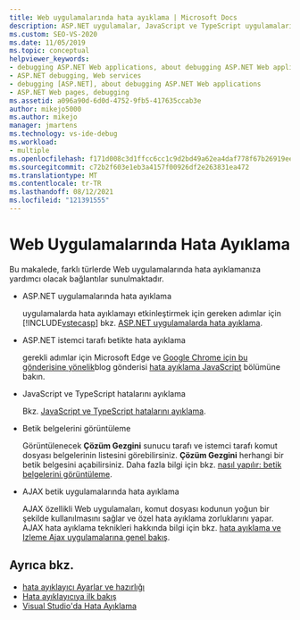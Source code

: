 ```yaml
---
title: Web uygulamalarında hata ayıklama | Microsoft Docs
description: ASP.NET uygulamalar, JavaScript ve TypeScript uygulamaları veya AJAX betik uygulamaları gibi farklı türlerde web uygulamalarında hata ayıklamanıza yardımcı olacak bağlantılar bulabilirsiniz.
ms.custom: SEO-VS-2020
ms.date: 11/05/2019
ms.topic: conceptual
helpviewer_keywords:
- debugging ASP.NET Web applications, about debugging ASP.NET Web applications
- ASP.NET debugging, Web services
- debugging [ASP.NET], about debugging ASP.NET Web applications
- ASP.NET Web pages, debugging
ms.assetid: a096a90d-6d0d-4752-9fb5-417635ccab3e
author: mikejo5000
ms.author: mikejo
manager: jmartens
ms.technology: vs-ide-debug
ms.workload:
- multiple
ms.openlocfilehash: f171d008c3d1ffcc6cc1c9d2bd49a62ea4daf778f67b26919ee42599dafeb40e
ms.sourcegitcommit: c72b2f603e1eb3a4157f00926df2e263831ea472
ms.translationtype: MT
ms.contentlocale: tr-TR
ms.lasthandoff: 08/12/2021
ms.locfileid: "121391555"
---
```

# <a name="debugging-web-applications"></a>Web Uygulamalarında Hata Ayıklama

Bu makalede, farklı türlerde Web uygulamalarında hata ayıklamanıza yardımcı olacak bağlantılar sunulmaktadır.

- ASP.NET uygulamalarında hata ayıklama

  uygulamalarda hata ayıklamayı etkinleştirmek için gereken adımlar için [!INCLUDE[vstecasp](../code-quality/includes/vstecasp_md.md)] bkz. [ASP.NET uygulamalarda hata ayıklama](how-to-enable-debugging-for-aspnet-applications.md).

- ASP.NET istemci tarafı betikte hata ayıklama

  gerekli adımlar için Microsoft Edge ve [Google Chrome için bu gönderisine yönelik](https://devblogs.microsoft.com/aspnet/client-side-debugging-of-asp-net-projects-in-google-chrome)blog gönderisi [hata ayıklama JavaScript](https://devblogs.microsoft.com/visualstudio/debug-javascript-in-microsoft-edge-from-visual-studio/) bölümüne bakın.

- JavaScript ve TypeScript hatalarını ayıklama

  Bkz. [JavaScript ve TypeScript hatalarını ayıklama](../javascript/debug-nodejs.md).

- Betik belgelerini görüntüleme

  Görüntülenecek **Çözüm Gezgini** sunucu tarafı ve istemci tarafı komut dosyası belgelerinin listesini görebilirsiniz. **Çözüm Gezgini** herhangi bir betik belgesini açabilirsiniz. Daha fazla bilgi için bkz. [nasıl yapılır: betik belgelerini görüntüleme](../debugger/how-to-view-script-documents.md).

- AJAX betik uygulamalarında hata ayıklama

  AJAX özellikli Web uygulamaları, komut dosyası kodunun yoğun bir şekilde kullanılmasını sağlar ve özel hata ayıklama zorluklarını yapar. AJAX hata ayıklama teknikleri hakkında bilgi için bkz. [hata ayıklama ve Izleme Ajax uygulamalarına genel bakış](/previous-versions/bb398817(v=vs.140)).

## <a name="see-also"></a>Ayrıca bkz.

- [hata ayıklayıcı Ayarlar ve hazırlığı](../debugger/debugger-settings-and-preparation.md)
- [Hata ayıklayıcıya ilk bakış](../debugger/debugger-feature-tour.md)
- [Visual Studio'da Hata Ayıklama](../debugger/index.yml)